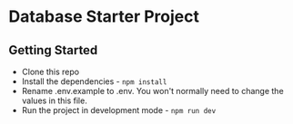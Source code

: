 # Database Starter Project 

## Getting Started

- Clone this repo 
- Install the dependencies -  `npm install`
- Rename .env.example to .env. You won't normally need to change the values in this file.
- Run the project in development mode - `npm run dev`
